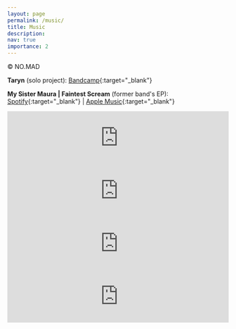 ```yaml
---
layout: page
permalink: /music/
title: Music
description: 
nav: true
importance: 2
---
```


<div class="row">
    <div class="col-sm mt-3 mt-md-0">
        <img class="img-fluid rounded z-depth-1" src="{{ '/assets/img/music.jpeg' | relative_url }}" alt="" title="Live with My Sister Maura"/>
    </div>
</div>
<div class="caption">
     © NO.MAD 
</div>

**Taryn** (solo project): [Bandcamp](https://tarynn.bandcamp.com/){:target="\_blank"}

**My Sister Maura \| Faintest Scream** (former band's EP): [Spotify](https://open.spotify.com/album/04X5whgXnBbsM2OeZNIztE?si=aXhYHrZTRKWiaaJDhDP-pw){:target="\_blank"} \| [Apple Music](https://music.apple.com/us/album/faintest-screams-ep/1672721856){:target="\_blank"}

<iframe style="border: 0; width: 100%; height: 120px;" src="https://bandcamp.com/EmbeddedPlayer/album=2610265338/size=large/bgcol=ffffff/linkcol=0687f5/tracklist=false/artwork=small/transparent=true/" seamless><a href="https://mysistermaura.bandcamp.com/album/faintest-screams">Faintest Screams by My Sister Maura</a></iframe>

<iframe style="border: 0; width: 100%; height: 120px;" src="https://bandcamp.com/EmbeddedPlayer/album=2959587620/size=large/bgcol=ffffff/linkcol=0687f5/tracklist=false/artwork=small/transparent=true/" seamless><a href="https://tarynn.bandcamp.com/album/womb-ether">Womb, Ether by Taryn</a></iframe>

<iframe style="border: 0; width: 100%; height: 120px;" src="https://bandcamp.com/EmbeddedPlayer/track=1272861653/size=large/bgcol=ffffff/linkcol=0687f5/tracklist=false/artwork=small/transparent=true/" seamless><a href="https://tarynn.bandcamp.com/track/blithewood">Blithewood by Taryn</a></iframe>

<iframe style="border: 0; width: 100%; height: 120px;" src="https://bandcamp.com/EmbeddedPlayer/track=3733769758/size=large/bgcol=ffffff/linkcol=0687f5/tracklist=false/artwork=small/transparent=true/" seamless><a href="https://tarynn.bandcamp.com/track/first-light">First Light by Taryn</a></iframe>

